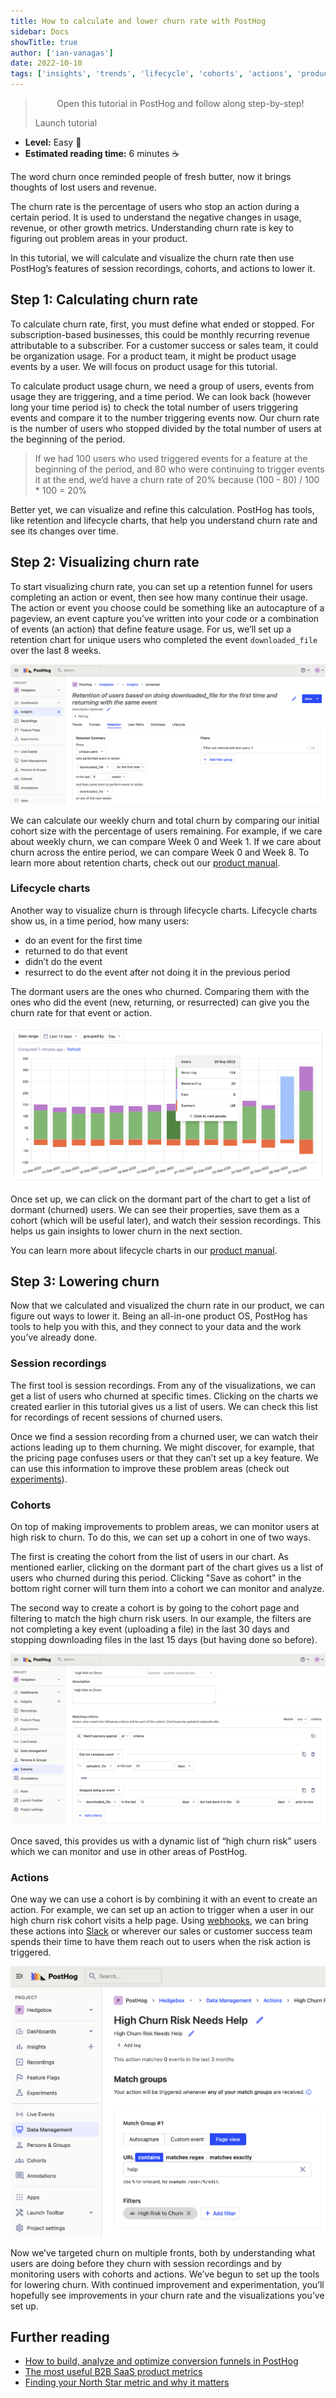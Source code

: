 ```yaml
---
title: How to calculate and lower churn rate with PostHog
sidebar: Docs
showTitle: true
author: ['ian-vanagas']
date: 2022-10-10
tags: ['insights', 'trends', 'lifecycle', 'cohorts', 'actions', 'product analytics']
---
```


> <p align="center">Open this tutorial in PostHog and follow along step-by-step!</p> <CallToAction href="https://app.posthog.com/#panel=docs:/tutorials/churn-rate" size="sm" className="mt-auto self-start sm:w-auto !w-full">Launch tutorial</CallToAction>

- **Level:** Easy 🦔
- **Estimated reading time:** 6 minutes ☕️

The word churn once reminded people of fresh butter, now it brings thoughts of lost users and revenue.

The churn rate is the percentage of users who stop an action during a certain period. It is used to understand the negative changes in usage, revenue, or other growth metrics. Understanding churn rate is key to figuring out problem areas in your product. 

In this tutorial, we will calculate and visualize the churn rate then use PostHog’s features of session recordings, cohorts, and actions to lower it.

## Step 1: Calculating churn rate

To calculate churn rate, first, you must define what ended or stopped. For subscription-based businesses, this could be monthly recurring revenue attributable to a subscriber. For a customer success or sales team, it could be organization usage. For a product team, it might be product usage events by a user. We will focus on product usage for this tutorial.

To calculate product usage churn, we need a group of users, events from usage they are triggering, and a time period. We can look back (however long your time period is) to check the total number of users triggering events and compare it to the number triggering events now. Our churn rate is the number of users who stopped divided by the total number of users at the beginning of the period.

> If we had 100 users who used triggered events for a feature at the beginning of the period, and 80 who were continuing to trigger events it at the end, we’d have a churn rate of 20% because (100 - 80) / 100 * 100 = 20%

Better yet, we can visualize and refine this calculation. PostHog has tools, like retention and lifecycle charts, that help you understand churn rate and see its changes over time.

## Step 2: Visualizing churn rate

To start visualizing churn rate, you can set up a retention funnel for users completing an action or event, then see how many continue their usage. The action or event you choose could be something like an autocapture of a pageview, an event capture you’ve written into your code or a combination of events (an action) that define feature usage. For us, we’ll set up a retention chart for unique users who completed the event `downloaded_file` over the last 8 weeks. 

![Retention chart](../images/tutorials/churn-rate/retention-chart.png)

We can calculate our weekly churn and total churn by comparing our initial cohort size with the percentage of users remaining. For example, if we care about weekly churn, we can compare Week 0 and Week 1. If we care about churn across the entire period, we can compare Week 0 and Week 8. To learn more about retention charts, check out our [product manual](/manual/retention).

### Lifecycle charts

Another way to visualize churn is through lifecycle charts. Lifecycle charts show us, in a time period, how many users:

- do an event for the first time
- returned to do that event
- didn’t do the event
- resurrect to do the event after not doing it in the previous period

The dormant users are the ones who churned. Comparing them with the ones who did the event (new, returning, or resurrected) can give you the churn rate for that event or action.

![Lifecycle chart](../images/tutorials/churn-rate/lifecycle-chart.png)

Once set up, we can click on the dormant part of the chart to get a list of dormant (churned) users. We can see their properties, save them as a cohort (which will be useful later), and watch their session recordings. This helps us gain insights to lower churn in the next section.

You can learn more about lifecycle charts in our [product manual](/manual/lifecycle). 

## Step 3: Lowering churn

Now that we calculated and visualized the churn rate in our product, we can figure out ways to lower it. Being an all-in-one product OS, PostHog has tools to help you with this, and they connect to your data and the work you’ve already done.

### Session recordings

The first tool is session recordings. From any of the visualizations, we can get a list of users who churned at specific times. Clicking on the charts we created earlier in this tutorial gives us a list of users. We can check this list for recordings of recent sessions of churned users.

Once we find a session recording from a churned user, we can watch their actions leading up to them churning. We might discover, for example, that the pricing page confuses users or that they can’t set up a key feature. We can use this information to improve these problem areas (check out [experiments](/manual/experimentation)).

### Cohorts

On top of making improvements to problem areas, we can monitor users at high risk to churn. To do this, we can set up a cohort in one of two ways.

The first is creating the cohort from the list of users in our chart. As mentioned earlier, clicking on the dormant part of the chart gives us a list of users who churned during this period. Clicking "Save as cohort" in the bottom right corner will turn them into a cohort we can monitor and analyze.

The second way to create a cohort is by going to the cohort page and filtering to match the high churn risk users. In our example, the filters are not completing a key event (uploading a file) in the last 30 days and stopping downloading files in the last 15 days (but having done so before).

![Churn risk cohort](../images/tutorials/churn-rate/churn-risk-cohort.png)

Once saved, this provides us with a dynamic list of “high churn risk” users which we can monitor and use in other areas of PostHog.

### Actions

One way we can use a cohort is by combining it with an event to create an action. For example, we can set up an action to trigger when a user in our high churn risk cohort visits a help page. Using [webhooks](/docs/integrate/webhooks), we can bring these actions into [Slack](/docs/integrate/webhooks/slack) or wherever our sales or customer success team spends their time to have them reach out to users when the risk action is triggered.

![Churn risk action](../images/tutorials/churn-rate/churn-risk-action.png)

Now we’ve targeted churn on multiple fronts, both by understanding what users are doing before they churn with session recordings and by monitoring users with cohorts and actions. We’ve begun to set up the tools for lowering churn. With continued improvement and experimentation, you’ll hopefully see improvements in your churn rate and the visualizations you’ve set up.

## Further reading

- [How to build, analyze and optimize conversion funnels in PostHog](/tutorials/funnels)
- [The most useful B2B SaaS product metrics](/blog/b2b-saas-product-metrics)
- [Finding your North Star metric and why it matters](/blog/north-star-metrics)
